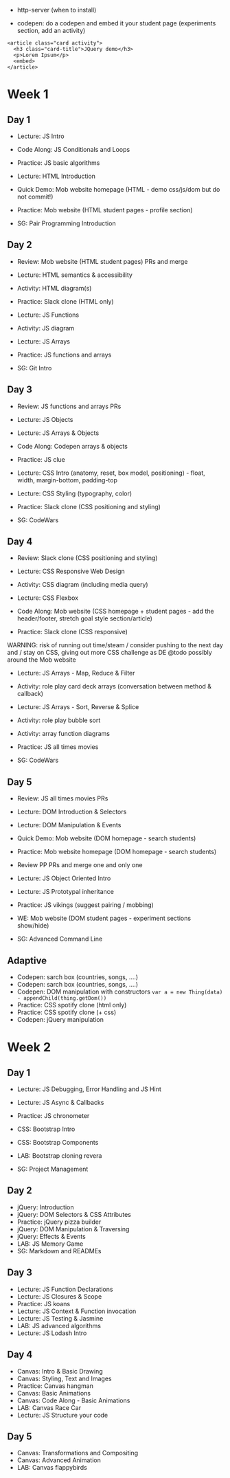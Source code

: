 
- http-server (when to install)

- codepen: do a codepen and embed it your student page (experiments section, add an activity)

```
<article class="card activity">
  <h3 class="card-title">JQuery demo</h3>
  <p>Lorem Ipsum</p>
  <embed>
</article>
```


# Week 1

## Day 1

- Lecture: JS Intro
- Code Along: JS Conditionals and Loops

- Practice: JS basic algorithms

- Lecture: HTML Introduction
- Quick Demo: Mob website homepage (HTML - demo css/js/dom but do not commit!)

- Practice: Mob website (HTML student pages - profile section)

- SG: Pair Programming Introduction


## Day 2

- Review: Mob website (HTML student pages) PRs and merge

- Lecture: HTML semantics & accessibility
- Activity: HTML diagram(s)

- Practice: Slack clone (HTML only)

- Lecture: JS Functions
- Activity: JS diagram
- Lecture: JS Arrays

- Practice: JS functions and arrays

- SG: Git Intro


## Day 3

- Review: JS functions and arrays PRs

- Lecture: JS Objects
- Lecture: JS Arrays & Objects
- Code Along: Codepen arrays & objects

- Practice: JS clue

- Lecture: CSS Intro (anatomy, reset, box model, positioning) - float, width, margin-bottom, padding-top
- Lecture: CSS Styling (typography, color)

- Practice: Slack clone (CSS positioning and styling)

- SG: CodeWars


## Day 4

- Review: Slack clone (CSS positioning and styling)

- Lecture: CSS Responsive Web Design
- Activity: CSS diagram (including media query)
- Lecture: CSS Flexbox
- Code Along: Mob website (CSS homepage + student pages - add the header/footer, stretch goal style section/article)

- Practice: Slack clone (CSS responsive)

WARNING: risk of running out time/steam
/ consider pushing to the next day and
/ stay on CSS, giving out more CSS challenge as DE @todo possibly around the Mob website

- Lecture: JS Arrays - Map, Reduce & Filter
- Activity: role play card deck arrays (conversation between method & callback)
- Lecture: JS Arrays - Sort, Reverse & Splice
- Activity: role play bubble sort
- Activity: array function diagrams

- Practice: JS all times movies

- SG: CodeWars

## Day 5

- Review: JS all times movies PRs

- Lecture: DOM Introduction & Selectors
- Lecture: DOM Manipulation & Events
- Quick Demo: Mob website (DOM homepage - search students)

- Practice: Mob website homepage (DOM homepage - search students)
- Review PP PRs and merge one and only one

- Lecture: JS Object Oriented Intro
- Lecture: JS Prototypal inheritance

- Practice: JS vikings (suggest pairing / mobbing)
- WE: Mob website (DOM student pages - experiment sections show/hide)

- SG: Advanced Command Line


## Adaptive

- Codepen: sarch box (countries, songs, ....)
- Codepen: sarch box (countries, songs, ....)
- Codepen: DOM manipulation with constructors `var a = new Thing(data) - appendChild(thing.getDom())`
- Practice: CSS spotify clone (html only)
- Practice: CSS spotify clone (+ css)
- Codepen: jQuery manipulation



# Week 2

## Day 1

- Lecture: JS Debugging, Error Handling and JS Hint
- Lecture: JS Async & Callbacks

- Practice: JS chronometer
- CSS: Bootstrap Intro
- CSS: Bootstrap Components
- LAB: Bootstrap cloning revera
- SG: Project Management

## Day 2

- jQuery: Introduction
- jQuery: DOM Selectors & CSS Attributes
- Practice: jQuery pizza builder
- jQuery: DOM Manipulation & Traversing
- jQuery: Effects & Events
- LAB: JS Memory Game
- SG: Markdown and READMEs

## Day 3

- Lecture: JS Function Declarations
- Lecture: JS Closures & Scope
- Practice: JS koans
- Lecture: JS Context & Function invocation
- Lecture: JS Testing & Jasmine
- LAB: JS advanced algorithms
- Lecture: JS Lodash Intro

## Day 4

- Canvas: Intro & Basic Drawing
- Canvas: Styling, Text and Images
- Practice: Canvas hangman
- Canvas: Basic Animations
- Canvas: Code Along - Basic Animations
- LAB: Canvas Race Car
- Lecture: JS Structure your code

## Day 5

- Canvas: Transformations and Compositing
- Canvas: Advanced Animation
- LAB: Canvas flappybirds
